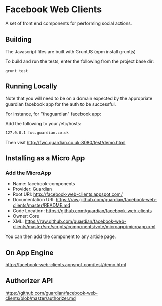 Facebook Web Clients
====================

A set of front end components for performing social actions.

Building
--------

The Javascript files are built with GruntJS (npm install gruntjs)

To build and run the tests, enter the following from the project base dir:

```
grunt test
```

Running Locally
---------------
Note that you will need to be on a domain expected by the appropriate guardian facebook app for the auth to be successful.

For instance, for "theguardian" facebook app:

Add the following to your /etc/hosts:
```
127.0.0.1 fwc.guardian.co.uk
```
Then visit http://fwc.guardian.co.uk:8080/test/demo.html

Installing as a Micro App
-------------------------

### Add the MicroApp

* Name: facebook-components
* Provider: Guardian
* Root URI: http://facebook-web-clients.appspot.com/
* Documentation URI: https://raw.github.com/guardian/facebook-web-clients/master/README.md
* Code Location: https://github.com/guardian/facebook-web-clients
* Owner: Core
* XML:
  https://raw.github.com/guardian/facebook-web-clients/master/src/scripts/components/vote/microapp/microapp.xml

You can then add the component to any article page.

On App Engine
-------------

http://facebook-web-clients.appspot.com/test/demo.html

Authorizer API
--------------

https://github.com/guardian/facebook-web-clients/blob/master/authorizer.md


